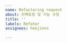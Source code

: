 ```yaml
---
name: Refactoring request
about: 리팩토링 및 기능 수정
title: ''
labels: Refator
assignees: heejinnn

---
```



